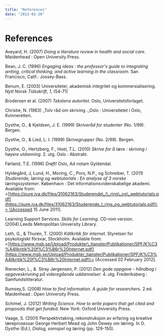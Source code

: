 ```yaml
---
title: "References"
date: "2013-03-20"
---
```


# References

Aveyard, H. (2007) _Doing a literature review in health and social care._ Maidenhead : Open University Press.

Bean, J. C. (1996) _Engaging ideas : the professor's guide to integrating writing, critical thinking, and active learning in the classroom_. San Francisco, Calif.: Jossey-Bass.

Benum, E. (2003) Universiteter, akademisk integritet og kommersialisering. _Nytt Norsk Tidsskrift_, _1_, (54-71)

Brodersen et al. (2007) _Tekstens autoritet_. Oslo, Universitetsforlaget.

Christie, N. (1983) _Tolv råd om skriving ._Oslo : Universitetet i Oslo, Kvinneretten.

Dysthe, O., & Kjeldsen, J. E. (1999) _Skriveråd for studenter_ (No. 1/99). Bergen.

Dysthe, O., & Lied, L. I. (1999) _Skrivegrupper_ (No. 2/99). Bergen.

Dysthe, O., Hertzberg, F., Hoel, T.L. (2010) _Skrive for å lære : skriving i høyere utdanning._ 2\. utg. Oslo : Abstrakt.

Førland, T.E. (1996) _Drøft!_ Oslo, Ad notam Gyldendal.

Hyldegård, J, Lund, H., Moring, C., Pors, N.P., og Schreiber, T. (2011) _Studerende, læring og webtutorials : En analyse af 3 norske læringssystemer_. København : Det informationsvidenskabelige akademi. Available from: <[https://pure.iva.dk/files/31062163/Studerende\_l\_ring\_og\_webtutorials.pdf](https://pure.iva.dk/files/31062163/Studerende_l_ring_og_webtutorials.pdf)\> \[Accessed 15 June 2011\].

Learning Support Services. _Skills for Learning_. CD-rom version. (2004).Leeds Metropolitan University Library.

Leth, G., & Thurén, T. (2000) _Källkritik för internet_. Styrelsen for psykologiskt försvar, Stockholm. Available from: <[https://www.msb.se/Upload/Produkter\_tjanster/Publikationer/SPF/K%C3%A4llkritik%20f%C3%B6r%20Internet.pdf](https://www.msb.se/Upload/Produkter_tjanster/Publikationer/SPF/K%C3%A4llkritik%20f%C3%B6r%20Internet.pdf)\> \[Accessed 02 February 2012\].

Rienecker, L., &  Stray Jørgensen, P. (2012) _Den gode oppgave - håndbog i opgaveskrivning på videregående uddannelser._ 4. utg. Frederiksberg : Samfundslitteratur.

Rumsey,S. (2008) _How to find information. A guide for researchers._ 2.ed. Maidenhead : Open University Press.

Schimel, J. (2012) _Writing Science. How to write papers that get cited and proposals that get funded._ New York: Oxford University Press.

Vaage, S. (2001) Perspektivtaking, rekonstruksjon av erfaring og kreative læreprosessar George Herbert Mead og John Dewey om læring. In O. Dysthe (Ed.), _Dialog, samspel og læring_ (pp. 129-150).
